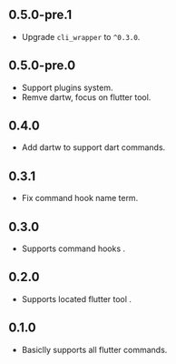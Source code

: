 ## 0.5.0-pre.1

- Upgrade `cli_wrapper` to `^0.3.0`.

## 0.5.0-pre.0

- Support plugins system.
- Remve dartw, focus on flutter tool.

## 0.4.0

- Add dartw to support dart commands.

## 0.3.1

- Fix command hook name term.

## 0.3.0

- Supports command hooks
.
## 0.2.0

- Supports located flutter tool
.
## 0.1.0

- Basiclly supports all flutter commands.

